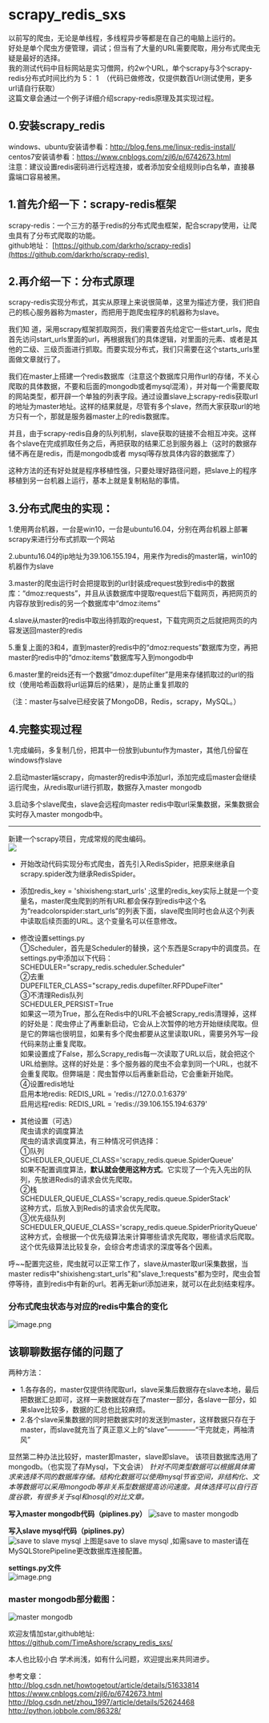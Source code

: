 # scrapy_redis_sxs
以前写的爬虫，无论是单线程，多线程异步等都是在自己的电脑上运行的。  
好处是单个爬虫方便管理，调试；但当有了大量的URL需要爬取，用分布式爬虫无疑是最好的选择。  
我的测试代码中目标网站是实习僧网，约2w个URL，单个scrapy与3个scrapy-redis分布式时间比约为 5： 1  （代码已做修改，仅提供数百Url测试使用，更多url请自行获取）  
这篇文章会通过一个例子详细介绍scrapy-redis原理及其实现过程。  
## 0.安装scrapy_redis
windows、ubuntu安装请参看：http://blog.fens.me/linux-redis-install/  
centos7安装请参看：https://www.cnblogs.com/zjl6/p/6742673.html  
注意：建议设置redis密码进行远程连接，或者添加安全组规则ip白名单，直接暴露端口容易被黑。
## 1.首先介绍一下：scrapy-redis框架
scrapy-redis：一个三方的基于redis的分布式爬虫框架，配合scrapy使用，让爬虫具有了分布式爬取的功能。  
github地址： [https://github.com/darkrho/scrapy-redis](https://github.com/darkrho/scrapy-redis) 
## 2.再介绍一下：分布式原理
scrapy-redis实现分布式，其实从原理上来说很简单，这里为描述方便，我们把自己的核心服务器称为master，而把用于跑爬虫程序的机器称为slave。

我们知 道，采用scrapy框架抓取网页，我们需要首先给定它一些start_urls，爬虫首先访问start_urls里面的url，再根据我们的具体逻辑，对里面的元素、或者是其他的二级、三级页面进行抓取。而要实现分布式，我们只需要在这个starts_urls里面做文章就行了。

我们在master上搭建一个redis数据库（注意这个数据库只用作url的存储，不关心爬取的具体数据，不要和后面的mongodb或者mysql混淆），并对每一个需要爬取的网站类型，都开辟一个单独的列表字段。通过设置slave上scrapy-redis获取url的地址为master地址。这样的结果就是，尽管有多个slave，然而大家获取url的地方只有一个，那就是服务器master上的redis数据库。

并且，由于scrapy-redis自身的队列机制，slave获取的链接不会相互冲突。这样各个slave在完成抓取任务之后，再把获取的结果汇总到服务器上（这时的数据存储不再在是redis，而是mongodb或者 mysql等存放具体内容的数据库了）

这种方法的还有好处就是程序移植性强，只要处理好路径问题，把slave上的程序移植到另一台机器上运行，基本上就是复制粘贴的事情。
## 3.分布式爬虫的实现：
1.使用两台机器，一台是win10，一台是ubuntu16.04，分别在两台机器上部署scrapy来进行分布式抓取一个网站

2.ubuntu16.04的ip地址为39.106.155.194，用来作为redis的master端，win10的机器作为slave

3.master的爬虫运行时会把提取到的url封装成request放到redis中的数据库：“dmoz:requests”，并且从该数据库中提取request后下载网页，再把网页的内容存放到redis的另一个数据库中“dmoz:items”

4.slave从master的redis中取出待抓取的request，下载完网页之后就把网页的内容发送回master的redis

5.重复上面的3和4，直到master的redis中的“dmoz:requests”数据库为空，再把master的redis中的“dmoz:items”数据库写入到mongodb中

6.master里的reids还有一个数据“dmoz:dupefilter”是用来存储抓取过的url的指纹（使用哈希函数将url运算后的结果），是防止重复抓取的

（注：master与salve已经安装了MongoDB，Redis，scrapy，MySQL。）


## 4.完整实现过程
1.完成编码，多复制几份，把其中一份放到ubuntu作为master，其他几份留在windows作slave  

2.启动master端scrapy，向master的redis中添加url，添加完成后master会继续运行爬虫，从redis取url进行抓取，数据存入master mongodb  

3.启动多个slave爬虫，slave会远程向master redis中取url采集数据，采集数据会实时存入master mongodb中。  

---
新建一个scrapy项目，完成常规的爬虫编码。  
![](https://upload-images.jianshu.io/upload_images/9136166-01597cdaee575e16.png?imageMogr2/auto-orient/strip%7CimageView2/2/w/1240)

- 开始改动代码实现分布式爬虫，首先引入RedisSpider，把原来继承自scrapy.spider改为继承RedisSpider。

- 添加redis_key = 'shixisheng:start_urls'  ;这里的redis_key实际上就是一个变量名，master爬虫爬到的所有URL都会保存到redis中这个名为“readcolorspider:start_urls”的列表下面，slave爬虫同时也会从这个列表中读取后续页面的URL。这个变量名可以任意修改。
- 修改设置settings.py  
①Scheduler，首先是Scheduler的替换，这个东西是Scrapy中的调度员。在settings.py中添加以下代码：  
SCHEDULER="scrapy_redis.scheduler.Scheduler"  
②去重  
DUPEFILTER_CLASS="scrapy_redis.dupefilter.RFPDupeFilter"  
③不清理Redis队列  
SCHEDULER_PERSIST=True  
如果这一项为True，那么在Redis中的URL不会被Scrapy_redis清理掉，这样的好处是：爬虫停止了再重新启动，它会从上次暂停的地方开始继续爬取。但是它的弊端也很明显，如果有多个爬虫都要从这里读取URL，需要另外写一段代码来防止重复爬取。  
如果设置成了False，那么Scrapy_redis每一次读取了URL以后，就会把这个URL给删除。这样的好处是：多个服务器的爬虫不会拿到同一个URL，也就不会重复爬取。但弊端是：爬虫暂停以后再重新启动，它会重新开始爬。  
④设置redis地址  
启用本地redis:   REDIS_URL = 'redis://127.0.0.1:6379'  
启用远程redis:   REDIS_URL = 'redis://39.106.155.194:6379'  
- 其他设置（可选）  
爬虫请求的调度算法  
爬虫的请求调度算法，有三种情况可供选择：  
①队列  
SCHEDULER_QUEUE_CLASS='scrapy_redis.queue.SpiderQueue'  
如果不配置调度算法，**默认就会使用这种方式**。它实现了一个先入先出的队列，先放进Redis的请求会优先爬取。  
②栈  
SCHEDULER_QUEUE_CLASS='scrapy_redis.queue.SpiderStack'  
这种方式，后放入到Redis的请求会优先爬取。  
③优先级队列  
SCHEDULER_QUEUE_CLASS='scrapy_redis.queue.SpiderPriorityQueue'  
这种方式，会根据一个优先级算法来计算哪些请求先爬取，哪些请求后爬取。这个优先级算法比较复杂，会综合考虑请求的深度等各个因素。  

呼~~配置完这些，爬虫就可以正常工作了，slave从master取url采集数据，当master redis中"shixisheng:start_urls"和"slave_1:requests"都为空时，爬虫会暂停等待，直到redis中有新的url。若再无新url添加进来，就可以在此刻结束程序。

### 分布式爬虫状态与对应的redis中集合的变化
![image.png](https://upload-images.jianshu.io/upload_images/9136166-3e0da60729e6929d.png?imageMogr2/auto-orient/strip%7CimageView2/2/w/1240)



## 该聊聊数据存储的问题了
两种方法：
- 1.各存各的，master仅提供待爬取url，slave采集后数据存在slave本地，最后把数据汇总即可，这样一来数据就存在了master一部分，各slave一部分，如果slave比较多，数据的汇总也比较麻烦。
- 2.各个slave采集数据的同时把数据实时的发送到master，这样数据只存在于master，而slave就充当了真正意义上的“slave”————“干完就走，两袖清风”

显然第二种办法比较好，master即master，slave即slave。
该项目数据库选用了mongodb。（也实现了存Mysql，下文会讲）
*针对不同类型数据可以根据具体需求来选择不同的数据库存储。结构化数据可以使用mysql节省空间，非结构化、文本等数据可以采用mongodb等非关系型数据提高访问速度。具体选择可以自行百度谷歌，有很多关于sql和nosql的对比文章。*

**写入master mongodb代码（piplines.py）**
![save to master mongodb](http://upload-images.jianshu.io/upload_images/9136166-c56dcca5ed6b39f8.png?imageMogr2/auto-orient/strip%7CimageView2/2/w/1240)


**写入slave mysql代码（piplines.py）**  
![save to slave mysql](https://upload-images.jianshu.io/upload_images/9136166-9ae01474747a7b1b.png?imageMogr2/auto-orient/strip%7CimageView2/2/w/1240)
上图是save to slave mysql ,如需save to master请在MySQLStorePipeline更改数据库连接配置。

**settings.py文件**  
![image.png](https://upload-images.jianshu.io/upload_images/9136166-60fda0dd7418d4c0.png?imageMogr2/auto-orient/strip%7CimageView2/2/w/1240)

### master mongodb部分截图：
![master mongodb](https://upload-images.jianshu.io/upload_images/9136166-5617b13694b9bb57.png?imageMogr2/auto-orient/strip%7CimageView2/2/w/1240)

欢迎友情加star,github地址: https://github.com/TimeAshore/scrapy_redis_sxs/  


本人也比较小白  学术尚浅，如有什么问题，欢迎提出来共同进步。  




参考文章：  
http://blog.csdn.net/howtogetout/article/details/51633814  
https://www.cnblogs.com/zjl6/p/6742673.html  
http://blog.csdn.net/zhou_1997/article/details/52624468  
http://python.jobbole.com/86328/
